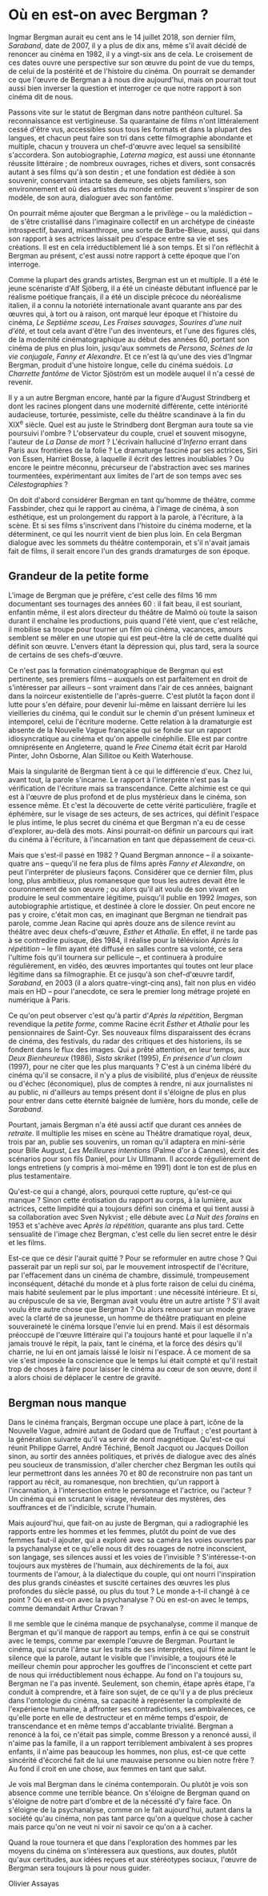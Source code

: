 
# Où en est-on avec Bergman&nbsp;?

Ingmar Bergman aurait eu cent ans le 14 juillet 2018, son dernier film, *Saraband*, date de 2007, il y a plus de dix ans, même s'il avait décidé de renoncer au cinéma en 1982, il y a vingt-six ans de cela. Le croisement de ces dates ouvre une perspective sur son œuvre du point de vue du temps, de celui de la postérité et de l'histoire du cinéma. On pourrait se demander ce que l'œuvre de Bergman a à nous dire aujourd'hui, mais on pourrait tout aussi bien inverser la question et interroger ce que notre rapport à son cinéma dit de nous.

Passons vite sur le statut de Bergman dans notre panthéon culturel. Sa reconnaissance est vertigineuse. Sa quarantaine de films n'ont littéralement cessé d'être vus, accessibles sous tous les formats et dans la plupart des langues, et chacun peut faire son tri dans cette filmographie abondante et multiple, chacun y trouvera un chef-d'œuvre avec lequel sa sensibilité s'accordera. Son autobiographie, *Laterna magica*, est aussi une étonnante réussite littéraire&nbsp;; de nombreux ouvrages, riches et divers, sont consacrés autant à ses films qu'à son destin&nbsp;; et une fondation est dédiée à son souvenir, conservant intacte sa demeure, ses objets familiers, son environnement et où des artistes du monde entier peuvent s'inspirer de son modèle, de son aura, dialoguer avec son fantôme.

On pourrait même ajouter que Bergman a le privilège&nbsp;–&nbsp;ou la malédiction&nbsp;–&nbsp;de s'être cristallisé dans l'imaginaire collectif en un archétype de cinéaste introspectif, bavard, misanthrope, une sorte de Barbe-Bleue, aussi, qui dans son rapport à ses actrices laissait peu d'espace entre sa vie et ses créations. Il est en cela irréductiblement lié à son temps. Et si l'on réfléchit à Bergman au présent, c'est aussi notre rapport à cette époque que l'on interroge.

Comme la plupart des grands artistes, Bergman est un et multiple. Il a été le jeune scénariste d'Alf Sjöberg, il a été un cinéaste débutant influencé par le réalisme poétique français, il a été un disciple précoce du néoréalisme italien, il a connu la notoriété internationale avant quarante ans par des œuvres qui, à tort ou à raison, ont marqué leur époque et l'histoire du cinéma, *Le Septième sceau*, *Les Fraises sauvages*, *Sourires d'une nuit d'été*, et tout cela avant d'être l'un des inventeurs, et l'une des figures clés, de la modernité cinématographique au début des années 60, portant son cinéma de plus en plus loin, jusqu'aux sommets de *Persona*, *Scènes de la vie conjugale*, *Fanny et Alexandre*. Et ce n'est là qu'une des vies d'Ingmar Bergman, produit d'une histoire longue, celle du cinéma suédois. *La Charrette fantôme* de Victor Sjöström est un modèle auquel il n'a cessé de revenir.

Il y a un autre Bergman encore, hanté par la figure d'August Strindberg et dont les racines plongent dans une modernité différente, cette intériorité audacieuse, torturée, pessimiste, celle du théâtre scandinave à la fin du XIX<sup>e</sup> siècle. Quel est au juste le Strindberg dont Bergman aura toute sa vie poursuivi l'ombre&nbsp;? L'observateur du couple, cruel et souvent misogyne, l'auteur de *La Danse de mort*&nbsp;? L'écrivain halluciné d'*Inferno* errant dans Paris aux frontières de la folie&nbsp;? Le dramaturge fasciné par ses actrices, Siri von Essen, Harriet Bosse, à laquelle il écrit des lettres inoubliables&nbsp;? Ou encore le peintre méconnu, précurseur de l'abstraction avec ses marines tourmentées, expérimentant aux limites de l'art de son temps avec ses *Célestographies*&nbsp;?

On doit d'abord considérer Bergman en tant qu'homme de théâtre, comme Fassbinder, chez qui le rapport au cinéma, à l'image de cinéma, à son esthétique, est un prolongement du rapport à la parole, à l'écriture, à la scène. Et si ses films s'inscrivent dans l'histoire du cinéma moderne, et la déterminent, ce qui les nourrit vient de bien plus loin. En cela Bergman dialogue avec les sommets du théâtre contemporain, et s'il n'avait jamais fait de films, il serait encore l'un des grands dramaturges de son époque.

## Grandeur de la petite forme

L'image de Bergman que je préfère, c'est celle des films 16&nbsp;mm documentant ses tournages des années 60&nbsp;: il fait beau, il est souriant, enfantin même, il est alors directeur du théâtre de Malmö où toute la saison durant il enchaîne les productions, puis quand l'été vient, que c'est relâche, il mobilise sa troupe pour tourner un film où cinéma, vacances, amours semblent se mêler en une utopie qui est peut-être la clé de cette dualité qui définit son œuvre. L'envers étant la dépression qui, plus tard, sera la source de certains de ses chefs-d'œuvre.

Ce n'est pas la formation cinématographique de Bergman qui est pertinente, ses premiers films&nbsp;–&nbsp;auxquels on est parfaitement en droit de s'intéresser par ailleurs&nbsp;–&nbsp;sont vraiment dans l'air de ces années, baignant dans la noirceur existentielle de l'après-guerre. C'est plutôt la façon dont il lutte pour s'en défaire, pour devenir lui-même en laissant derrière lui les vieilleries du cinéma, qui le conduit sur le chemin d'un présent lumineux et intemporel, celui de l'écriture moderne. Cette relation à la dramaturgie est absente de la Nouvelle Vague française qui se fonde sur un rapport idiosyncratique au cinéma et qu'on appelle cinéphilie. Elle est par contre omniprésente en Angleterre, quand le *Free Cinema* était écrit par Harold Pinter, John Osborne, Alan Sillitoe ou Keith Waterhouse.

Mais la singularité de Bergman tient à ce qui le différencie d'eux. Chez lui, avant tout, la parole s'incarne. Le rapport à l'interprète n'est pas la vérification de l'écriture mais sa transcendance. Cette alchimie est ce qui est à l'œuvre de plus profond et de plus mystérieux dans le cinéma, son essence même. Et c'est la découverte de cette vérité particulière, fragile et éphémère, sur le visage de ses acteurs, de ses actrices, qui définit l'espace le plus intime, le plus secret du cinéma et que Bergman n'a eu de cesse d'explorer, au-delà des mots. Ainsi pourrait-on définir un parcours qui irait du cinéma à l'écriture, à l'incarnation en tant que dépassement de ceux-ci.

Mais que s'est-il passé en 1982&nbsp;? Quand Bergman annonce&nbsp;–&nbsp;il a soixante-quatre ans&nbsp;–&nbsp;quequ'il ne fera plus de films après *Fanny et Alexandre*, on peut l'interpréter de plusieurs façons. Considérer que ce dernier film, plus long, plus ambitieux, plus romanesque que tous les autres devait être le couronnement de son œuvre&nbsp;; ou alors qu'il ait voulu de son vivant en produire le seul commentaire légitime, puisqu'il publie en 1992 *Images*, son autobiographie artistique, et destinée à clore le dossier. On peut encore ne pas y croire, c'était mon cas, en imaginant que Bergman ne tiendrait pas parole, comme Jean Racine qui après douze ans de silence revint au théâtre avec deux chefs-d'œuvre, *Esther* et *Athalie*. En effet, il ne tarde pas à se contredire puisque, dès 1984, il réalise pour la télévision *Après la répétition*&nbsp;–&nbsp;le film ayant été diffusé en salles contre sa volonté, ce sera l'ultime fois qu'il tournera sur pellicule&nbsp;–,&nbsp;et continuera à produire régulièrement, en vidéo, des œuvres importantes qui toutes ont leur place légitime dans sa filmographie. Et ce jusqu'à son chef-d'œuvre tardif, *Saraband*, en 2003 (il a alors quatre-vingt-cinq ans), fait non plus en vidéo mais en HD&nbsp;–&nbsp;pour l'anecdote, ce sera le premier long métrage projeté en numérique à Paris.

Ce qu'on peut observer c'est qu'à partir d'*Après la répétition*, Bergman revendique la *petite forme*, comme Racine écrit *Esther* et *Athalie* pour les pensionnaires de Saint-Cyr. Ses nouveaux films disparaissent des écrans de cinéma, des festivals, du radar des critiques et des historiens, ils se fondent dans le flux des images. Qui a prêté attention, en leur temps, aux *Deux Bienheureux* (1986), *Sista skriket* (1995), *En présence d'un clown* (1997), pour ne citer que les plus marquants&nbsp;? C'est à un cinéma libéré du cinéma qu'il se consacre, il n'y a plus de visibilité, plus d'enjeux de réussite ou d'échec (économique), plus de comptes à rendre, ni aux journalistes ni au public, ni d'ailleurs au temps présent dont il s'éloigne de plus en plus pour entrer dans cette éternité baignée de lumière, hors du monde, celle de *Saraband*.

Pourtant, jamais Bergman n'a été aussi actif que durant ces années de *retraite*. Il multiplie les mises en scène au Théâtre dramatique royal, deux, trois par an, publie ses souvenirs, un roman qu'il adaptera en mini-série pour Bille August, *Les Meilleures intentions* (Palme d'or à Cannes), écrit des scénarios pour son fils Daniel, pour Liv Ullmann. Il accorde régulièrement de longs entretiens (y compris à moi-même en 1991) dont le ton est de plus en plus testamentaire.

Qu'est-ce qui a changé, alors, pourquoi cette rupture, qu'est-ce qui manque&nbsp;? Sinon cette érotisation du rapport au corps, à la lumière, aux actrices, cette limpidité qui a toujours défini son cinéma et qui tient aussi à sa collaboration avec Sven Nykvist&nbsp;; elle débute avec *La Nuit des forains* en 1953 et s'achève avec *Après la répétition*, quarante ans plus tard. Cette sensualité de l'image chez Bergman, c'est celle du lien secret entre le désir et les films.

Est-ce que ce désir l'aurait quitté&nbsp;? Pour se reformuler en autre chose&nbsp;? Qui passerait par un repli sur soi, par le mouvement introspectif de l'écriture, par l'effacement dans un cinéma de chambre, dissimulé, trompeusement inconséquent, détaché du monde et à plus forte raison de celui du cinéma, mais habité seulement par le plus important&nbsp;: une nécessité intérieure. Et si, au crépuscule de sa vie, Bergman avait voulu être un autre artiste&nbsp;? S'il avait voulu être autre chose que Bergman&nbsp;? Ou alors renouer sur un mode grave avec la clarté de sa jeunesse, un homme de théâtre pratiquant en pleine souveraineté le cinéma lorsque l'envie lui en prend. Mais il est désormais préoccupé de l'œuvre littéraire qui l'a toujours hanté et pour laquelle il n'a jamais trouvé le répit, la paix, tant le cinéma, et la force des désirs qu'il charrie, ne lui en ont jamais laissé le loisir ni l'espace. À ce moment de sa vie s'est imposée la conscience que le temps lui était compté et qu'il restait trop de choses à faire pour laisser le cinéma au cœur de son œuvre, dont il a alors choisi de déplacer le centre de gravité.

## Bergman nous manque

Dans le cinéma français, Bergman occupe une place à part, icône de la Nouvelle Vague, admiré autant de Godard que de Truffaut&nbsp;; c'est pourtant à la génération suivante qu'il va servir de nord magnétique. Qu'est-ce qui réunit Philippe Garrel, André Téchiné, Benoît Jacquot ou Jacques Doillon sinon, au sortir des années politiques, et privés de dialogue avec des aînés peu soucieux de transmission, d'aller chercher chez Bergman les outils qui leur permettront dans les années 70 et 80 de reconstruire non pas tant un rapport au récit, au romanesque, non brechtien, qu'un rapport à l'incarnation, à l'intersection entre le personnage et l'actrice, ou l'acteur&nbsp;? Un cinéma qui en scrutant le visage, révélateur des mystères, des souffrances et de l'indicible, scrute l'humain.

Mais aujourd'hui, que fait-on au juste de Bergman, qui a radiographié les rapports entre les hommes et les femmes, plutôt du point de vue des femmes faut-il ajouter, qui a exploré avec sa caméra les voies ouvertes par la psychanalyse et ce qu'elle nous dit des rouages de notre inconscient, son langage, ses silences aussi et les voies de l'invisible&nbsp;? S'intéresse-t-on toujours aux mystères de l'humain, aux déchirements de la foi, aux tourments de l'amour, à la dialectique du couple, qui ont nourri l'inspiration des plus grands cinéastes et suscité certaines des œuvres les plus profondes du siècle passé, ou plus du tout&nbsp;? Le monde a-t-il changé à ce point&nbsp;? Où en est-on avec la psychanalyse&nbsp;? Où en est-on avec le temps, comme demandait Arthur Cravan&nbsp;?

Il me semble que le cinéma manque de psychanalyse, comme il manque de Bergman et qu'il manque de rapport au temps, enfin à ce qui se construit avec le temps, comme par exemple l'œuvre de Bergman. Pourtant le cinéma, qui scrute l'âme sur les traits de ses interprètes, qui filme autant le silence que la parole, autant le visible que l'invisible, a toujours été le meilleur chemin pour approcher les gouffres de l'inconscient et cette part de nous qui irréductiblement nous échappe. Au fond on l'a toujours su, Bergman ne l'a pas inventé. Seulement, son chemin, étape après étape, l'a conduit à comprendre, et à faire son sujet, de ce qu'il y a de plus précieux dans l'ontologie du cinéma, sa capacité à représenter la complexité de l'expérience humaine, à affronter ses contradictions, ses ambivalences, ce qu'elle porte en elle de destructeur et en même temps d'espoir, de transcendance et en même temps d'accablante trivialité. Bergman a renoncé à la foi, ce n'était pas simple, comme Bresson y a renoncé aussi, il n'aime pas la famille, il a un rapport terriblement ambivalent à ses propres enfants, il n'aime pas beaucoup les hommes, non plus, est-ce que cette sincérité d'écorché fait de lui une mauvaise personne ou bien notre frère&nbsp;? Au fond il croit en une chose, aux femmes en tant que salut.

Je vois mal Bergman dans le cinéma contemporain. Ou plutôt je vois son absence comme une terrible béance. On s'éloigne de Bergman quand on s'éloigne de notre part d'ombre et de la nécessité d'y faire face. On s'éloigne de la psychanalyse, comme on le fait aujourd'hui, autant dans la société qu'au cinéma, non pas tant parce qu'on a quelque chose à cacher mais parce qu'on ne veut ni voir ni savoir ce qu'on a à cacher.

Quand la roue tournera et que dans l'exploration des hommes par les moyens du cinéma on s'intéressera aux questions, aux doutes, plutôt qu'aux certitudes, aux idées reçues et aux stéréotypes sociaux, l'œuvre de Bergman sera toujours là pour nous guider.

Olivier Assayas